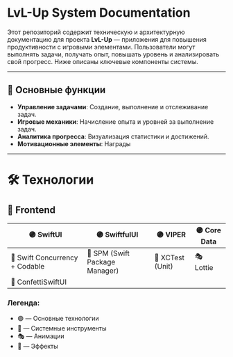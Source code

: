 # LvL-Up System Documentation

Этот репозиторий содержит техническую и архитектурную документацию для проекта **LvL-Up** — приложения для повышения продуктивности с игровыми элементами. Пользователи могут выполнять задачи, получать опыт, повышать уровень и анализировать свой прогресс. Ниже описаны ключевые компоненты системы.

---

## 📌 Основные функции
- **Управление задачами**: Создание, выполнение и отслеживание задач.
- **Игровые механики**: Начисление опыта и уровней за выполнение задач.
- **Аналитика прогресса**: Визуализация статистики и достижений.
- **Мотивационные элементы**: Награды
---

# 🛠 Технологии

## 📱 Frontend

| 🟣 SwiftUI | 🟣 SwiftfulUI | 🟣 VIPER | 🟣 Core Data |
|---|---|---|---|
| 🔵 Swift Concurrency + Codable | 🔵 SPM (Swift Package Manager) | 🔵 XCTest (Unit) | 🎭 Lottie |
| 🎊 ConfettiSwiftUI |  |  |  |

### Легенда:
- 🟣 — Основные технологии  
- 🔵 — Системные инструменты  
- 🎭 — Анимации  
- 🎊 — Эффекты  
